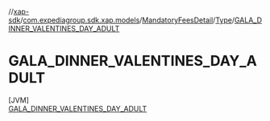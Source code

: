 //[xap-sdk](../../../../../index.md)/[com.expediagroup.sdk.xap.models](../../../index.md)/[MandatoryFeesDetail](../../index.md)/[Type](../index.md)/[GALA_DINNER_VALENTINES_DAY_ADULT](index.md)

# GALA_DINNER_VALENTINES_DAY_ADULT

[JVM]\
[GALA_DINNER_VALENTINES_DAY_ADULT](index.md)
